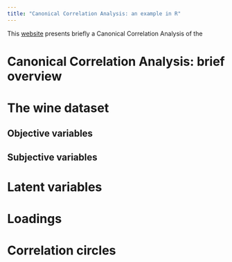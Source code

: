 ```yaml
---
title: "Canonical Correlation Analysis: an example in R"
---
```


This [website](https://vguillemot.github.io/2Tables/) presents briefly a Canonical Correlation Analysis of the 

# Canonical Correlation Analysis: brief overview

# The wine dataset

## Objective variables

## Subjective variables

# Latent variables

# Loadings

# Correlation circles


